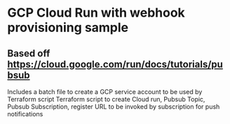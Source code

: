 # GCP Cloud Run with webhook provisioning sample
## Based off https://cloud.google.com/run/docs/tutorials/pubsub
Includes a batch file to create a GCP service account to be used by Terraform script
Terraform script to create Cloud run, Pubsub Topic, Pubsub Subscription,
register URL to be invoked by subscription for push notifications
